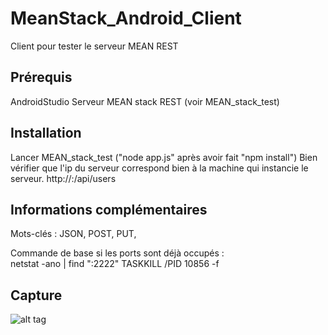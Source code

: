 # MeanStack_Android_Client
Client pour tester le serveur MEAN REST

## Prérequis
AndroidStudio
Serveur MEAN stack REST (voir MEAN_stack_test)

## Installation
Lancer MEAN_stack_test ("node app.js" après avoir fait "npm install")
Bien vérifier que l'ip du serveur correspond bien à la machine qui instancie le serveur.
http://<ip>:<port>/api/users

## Informations complémentaires
Mots-clés : JSON, POST, PUT, 

Commande de base si les ports sont déjà occupés :<br />
netstat -ano | find ":2222"
TASKKILL /PID 10856 -f

## Capture 
![alt tag]()
